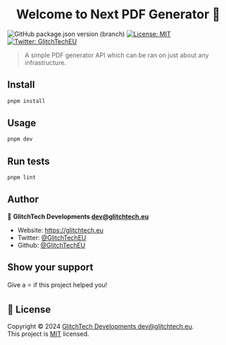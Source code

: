 <h1 align="center">Welcome to Next PDF Generator 👋</h1>
<p>
  <img alt="GitHub package.json version (branch)" src="https://img.shields.io/github/package-json/v/GlitchTech-Developments/NextPDF-Generator/main?label=version">
  <a href="https://github.com/GlitchTech-Developments/NextPDF-Generator/blob/main/LICENCE)" target="_blank">
    <img alt="License: MIT" src="https://img.shields.io/badge/License-MIT-yellow.svg" />
  </a>
  <a href="https://twitter.com/GlitchTechEU" target="_blank">
    <img alt="Twitter: GlitchTechEU" src="https://img.shields.io/twitter/follow/GlitchTechEU.svg?style=social" />
  </a>
</p>

> A simple PDF generator API which can be ran on just about any infrastructure.

## Install

```sh
pnpm install
```

## Usage

```sh
pnpm dev
```

## Run tests

```sh
pnpm lint
```

## Author

👤 **GlitchTech Developments <dev@glitchtech.eu>**

- Website: https://glitchtech.eu
- Twitter: [@GlitchTechEU](https://twitter.com/GlitchTechEU)
- Github: [@GlitchTechEU](https://github.com/GlitchTechEU)

## Show your support

Give a ⭐️ if this project helped you!

## 📝 License

Copyright © 2024 [GlitchTech Developments <dev@glitchtech.eu>](https://github.com/GlitchTechEU).<br />
This project is [MIT](https://github.com/GlitchTech-Developments/NextPDF-Generator/blob/main/LICENCE) licensed.
